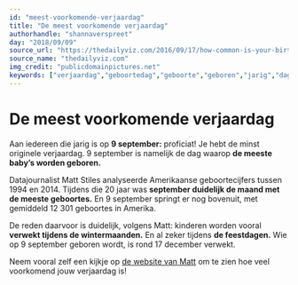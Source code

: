 ```yaml
---
id: "meest-voorkomende-verjaardag"
title: "De meest voorkomende verjaardag"
authorhandle: "shannaverspreet"
day: "2018/09/09"
source_url: "https://thedailyviz.com/2016/09/17/how-common-is-your-birthday-dailyviz/"
source_name: "thedailyviz.com"
img_credit: "publicdomainpictures.net"
keywords: ["verjaardag","geboortedag","geboorte","geboren","jarig","dag","meest","meeste","gemiddeld","vaak","veel","voorkomend","baby","baby’s","babies","september","9","negen"]
---
```

# De meest voorkomende verjaardag
Aan iedereen die jarig is op **9 september:** proficiat! Je hebt de minst originele verjaardag. 9 september is namelijk de dag waarop **de meeste baby’s worden geboren.**

Datajournalist Matt Stiles analyseerde Amerikaanse geboortecijfers tussen 1994 en 2014. Tijdens die 20 jaar was **september duidelijk de maand met de meeste geboortes.** En 9 september springt er nog bovenuit, met gemiddeld 12 301 geboortes in Amerika.

De reden daarvoor is duidelijk, volgens Matt: kinderen worden vooral **verwekt tijdens de wintermaanden.** En al zeker tijdens **de feestdagen.** Wie op 9 september geboren wordt, is rond 17 december verwekt.

Neem vooral zelf een kijkje op [de website van Matt](https://thedailyviz.com/2016/09/17/how-common-is-your-birthday-dailyviz/) om te zien hoe veel voorkomend jouw verjaardag is!
